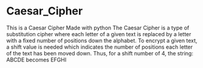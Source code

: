 # Caesar_Cipher
This is a Caesar Cipher Made with python
The Caesar Cipher is a type of substitution cipher where each letter of a given text is replaced by a letter with a fixed number of positions down the alphabet. To encrypt a given text, a shift value is needed which indicates the number of positions each letter of the text has been moved down.  Thus, for a shift number of 4, the string: ABCDE becomes EFGHI 
